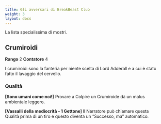 ```yaml
---
title: Gli avversari di BreakBeast Club
weight: 3
layout: docs
---
```

La lista specialissima di mostri.

## Crumiroidi

**Rango** 2 **Contatore** 4

I crumiroidi sono la fanteria per niente scelta di Lord Adderall e a cui è stato fatto il lavaggio del cervello.

### Qualità

**[Sono umani come noi!]** Provare a Colpire un Crumiroide dà un malus ambientale leggero.

**[Vassalli della mediocrità - 1 Gettone]** Il Narratore può chiamare questa Qualità prima di un tiro e questo diventa un “Successo, ma” automatico.
